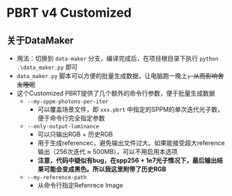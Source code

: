 # PBRT v4 Customized

## 关于DataMaker

* 用法：切换到 `data-maker` 分支，编译完成后，在项目根目录下执行 `python .\data_maker.py` 即可
* `data_maker.py` 脚本可以方便的批量生成数据，让电脑跑一晚上~~，从而影响舍友睡眠~~
* 这个Customized PBRT提供了几个额外的命令行参数，便于批量生成数据
  * `--my-sppm-photons-per-iter`
    * 可以覆盖场景文件，即 `xxx.pbrt` 中指定的SPPM的单次迭代光子数，便于命令行完全指定参数
  * `--only-output-luminance`
    * 可以只输出RGB + 历史RGB
    * 用于生成referencec，避免输出文件过大。如果能接受超大reference输出（256次迭代 ≈ 500MB），可以不用启用本选项
    * **注意，代码中疑似有bug，在spp256 + 1e7光子情况下，最后输出结果可能会变成黑色。所以我这里附带了历史RGB**
  * `--my-reference-path`
    * 从命令行指定Refenrece Image